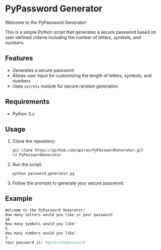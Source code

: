 # PyPassword Generator

Welcome to the PyPassword Generator!

This is a simple Python script that generates a secure password based on user-defined criteria including the number of letters, symbols, and numbers.

## Features

- Generates a secure password
- Allows user input for customizing the length of letters, symbols, and numbers
- Uses `secrets` module for secure random generation

## Requirements

- Python 3.x

## Usage

1. Clone the repository:
    ```sh
    git clone https://github.com/apiran/PyPasswordGenerator.git
    cd PyPasswordGenerator
    ```

2. Run the script:
    ```sh
    python password_generator.py
    ```

3. Follow the prompts to generate your secure password.

## Example

```sh
Welcome to the PyPassword Generator!
How many letters would you like in your password?
10
How many symbols would you like?
5
How many numbers would you like?
3
Your password is: #generatedpassword

